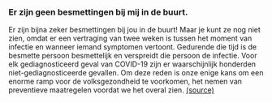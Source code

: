 ### Er zijn geen besmettingen bij mij in de buurt. 

Er zijn bijna zeker besmettingen bij jou in de buurt! Maar je kunt ze nog niet zien, omdat er een vertraging van twee weken is tussen het moment van infectie en wanneer iemand symptomen vertoont. Gedurende die tijd is de besmette persoon besmettelijk en verspreidt die persoon de infectie. Voor elk gediagnosticeerd geval van COVID-19 zijn er waarschijnlijk honderden niet-gediagnosticeerde gevallen. Om deze reden is onze enige kans om een enorme ramp voor de volksgezondheid te voorkomen, het nemen van preventieve maatregelen voordat we het overal zien. [(source)](https://www.cnn.com/2020/03/14/health/coronavirus-asymptomatic-spread/index.html)
